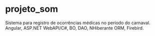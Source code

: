 # projeto_som
Sistema para registro de ocorrências médicas no período do carnaval. Angular, ASP.NET WebAPI/C#, BO, DAO, NHiberante ORM, Firebird. 
